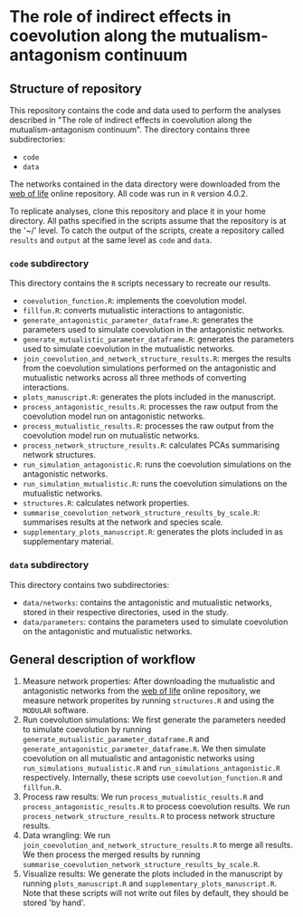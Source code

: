 # The role of indirect effects in coevolution along the mutualism-antagonism continuum

## Structure of repository 

This repository contains the code and data used to perform the analyses described in "The role of indirect effects in coevolution along the mutualism-antagonism continuum". The directory contains three subdirectories: 

* `code`
* `data`

The networks contained in the data directory were downloaded from the [web of life](http://www.web-of-life.es/) online repository. All code was run in `R` version 4.0.2.

To replicate analyses, clone this repository and place it in your home directory. All paths specified in the scripts assume that the repository is at the '~/' level. To catch the output of the scripts, create a repository called `results` and `output` at the same level as `code` and `data`.

### `code` subdirectory

This directory contains the `R` scripts necessary to recreate our results.

* `coevolution_function.R`: implements the coevolution model.
* `fillfun.R`: converts mutualistic interactions to antagonistic.
* `generate_antagonistic_parameter_dataframe.R`: generates the parameters used to simulate coevolution in the antagonistic networks.
* `generate_mutualistic_parameter_dataframe.R`: generates the parameters used to simulate coevolution in the mutualistic networks.
* `join_coevolution_and_network_structure_results.R`: merges the results from the coevolution simulations performed on the antagonistic and mutualistic networks across all three methods of converting interactions. 
* `plots_manuscript.R`: generates the plots included in the manuscript.
* `process_antagonistic_results.R`: processes the raw output from the coevolution model run on antagonistic networks.
* `process_mutualistic_results.R`: processes the raw output from the coevolution model run on mutualistic networks.
* `process_network_structure_results.R`: calculates PCAs summarising network structures.
* `run_simulation_antagonistic.R`: runs the coevolution simulations on the antagonistic networks.
* `run_simulation_mutualistic.R`: runs the coevolution simulations on the mutualistic networks.
* `structures.R`: calculates network properties.
* `summarise_coevolution_network_structure_results_by_scale.R`: summarises results at the network and species scale.
* `supplementary_plots_manuscript.R`: generates the plots included in as supplementary material.

### `data` subdirectory

This directory contains two subdirectories:

* `data/networks`: contains the antagonistic and mutualistic networks, stored in their respective directories, used in the study.
* `data/parameters`: contains the parameters used to simulate coevolution on the antagonistic and mutualistic networks. 

## General description of workflow

1. Measure network properties: After downloading the mutualistic and antagonistic networks from the [web of life](http://www.web-of-life.es/) online repository, we measure network properites by running `structures.R` and using the `MODULAR` software.
2. Run coevolution simulations: We first generate the parameters needed to simulate coevolution by running `generate_mutualistic_parameter_dataframe.R` and `generate_antagonistic_parameter_dataframe.R`. We then simulate coevolution on all mutualistic and antagonistic networks using `run_simulations_mutualistic.R` and `run_simulations_antagonistic.R` respectively. Internally, these scripts use `coevolution_function.R` and `fillfun.R`.
3. Process raw results: We run `process_mutualistic_results.R` and `process_antagonistic_results.R` to process coevolution results. We run `process_network_structure_results.R` to process network structure results.
4. Data wrangling: We run `join_coevolution_and_network_structure_results.R` to merge all results. We then process the merged results by running `summarise_coevolution_network_structure_results_by_scale.R`.
5. Visualize results: We generate the plots included in the manuscript by running `plots_manuscript.R` and `supplementary_plots_manuscript.R`. Note that these scripts will not write out files by default, they should be stored 'by hand'.
